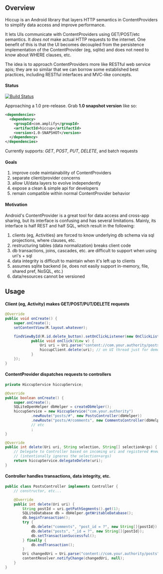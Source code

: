 
## Overview

Hiccup is an Android library that layers HTTP semantics in ContentProviders to
simplify data access and improve performance.

It lets UIs communicate with ContentProviders using GET/POST/etc semantics. It
*does not* make actual HTTP requests to the internet. One benefit of this is that
the UI becomes decoupled from the persistence implementation of the ContentProvider
(eg, sqlite) and does not need to know about WHERE clauses, etc.

The idea is to approach ContentProviders more like RESTful web service apis;
they are so similar that we can borrow some established best practices,
including RESTful interfaces and MVC-like concepts.

#### Status
[![Build Status](https://travis-ci.org/amplify-education/hiccup.svg?branch=master)](https://travis-ci.org/amplify-education/hiccup)

Approaching a 1.0 pre-release. Grab **1.0 snapshot version** like so:
```xml
<dependencies>
  <dependency>
    <groupId>com.amplify</groupId>
    <artifactId>hiccup</artifactId>
    <version>1.0-SNAPSHOT</version>
  </dependency>
</dependencies>
```

Currently supports: _GET_, _POST_, _PUT_, _DELETE_, and batch requests

#### Goals

1. improve code maintainability of ContentProviders
1. separate client/provider concerns
1. allow UI/data layers to evolve independently
1. expose a clean & simple api for developers
1. remain compatible within normal ContentProvider behavior

#### Motivation

Android's ContentProvider is a great tool for data access and cross-app sharing,
but its interface is confusing and has several limitations. Mainly, its
interface is half REST and half SQL, which result in the following:

1. clients (eg, Activities) are forced to know underlying db schema via sql projections, where clauses, etc.
1. restructuring tables (data normalization) breaks client code
1. db transactions, joins, cascades, etc. are difficult to support when using uri's + sql
1. data integrity is difficult to maintain when it's left up to clients
1. assumes sqlite backend (ie, does not easily support in-memory, file, shared pref, NoSQL, etc.)
1. data/resources cannot be versioned

## Usage

#### Client (eg, Activity) makes GET/POST/PUT/DELETE requests

```Java
@Override
public void onCreate() {
    super.onCreate();
    setContentView(R.layout.whatever);

    findViewById(R.id.delete_button).setOnClickListener(new OnClickListener() {
            public void onClick(View v) {
                Uri uri = Uri.parse("content://com.your.authority/posts/" + postId);
                hiccupClient.delete(uri); // on UI thread just for demo purposes
            }
    });
}
```

#### ContentProvider dispatches requests to controllers

```Java
private HiccupService hiccupService;

@Override
public boolean onCreate() {
    super.onCreate();
    SQLiteOpenHelper dbHelper = createDbHelper();
    hiccupService = new HiccupService("com.your.authority")
            .newRoute("posts/#", new PostsController(dbHelper))
            .newRoute("posts/#/comments", new CommentsController(dbHelper))
            // etc
            ;
}

@Override
public int delete(Uri uri, String selection, String[] selectionArgs) {
    // Delegate to Controller based on incoming uri and registered #newRoute()'s
    // (intentionally ignores the selection+args)
    return hiccupService.delegateDelete(uri);
}
```

#### Controller handles transactions, data integrity, etc.

```Java
public class PostsController implements Controller {
    // constructor, etc...

    @Override
    public int delete(Uri uri) {
        String postId = uri.getPathSegments().get(1);
        SQLiteDatabase db = dbHelper.getWritableDatabase();
        db.beginTransaction();
        try {
            db.delete("comments", "post_id = ?", new String[]{postId});
            db.delete("posts", "_id = ?", new String[]{postId});
            db.setTransactionSuccessful();
        } finally {
            db.endTransaction();
        }
        Uri changedUri = Uri.parse("content://com.your.authority/posts");
        contentResolver.notifyChange(changedUri, null);
    }
}
```

